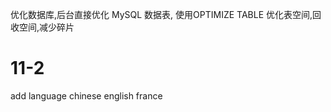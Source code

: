 优化数据库,后台直接优化 MySQL 数据表, 使用OPTIMIZE TABLE 优化表空间,回收空间,减少碎片    
# 11-2   
add language chinese english france
